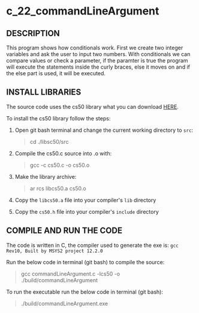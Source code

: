 c_22_commandLineArgument
========================

## DESCRIPTION

This program shows how conditionals work. First we create two integer variables and ask the user to input two numbers.
With conditionals we can compare values or check a parameter, if the paramter is true the program will execute the 
statements inside the curly braces, else it moves on and if the else part is used, it will be executed.

## INSTALL LIBRARIES

The source code uses the cs50 library what you can download [HERE](https://github.com/cs50/libcs50).

To install the cs50 library follow the steps:

1. Open git bash terminal and change the current working directory to `src`:   
  	> cd ./libsc50/src

2. Compile the cs50.c source into .o with:
	> gcc -c cs50.c -o cs50.o

3. Make the library archive:  
  	> ar rcs libcs50.a cs50.o

4. Copy the `libcs50.a` file into your compiler's `lib` directory

5. Copy the `cs50.h` file into your compiler's `include` directory

## COMPILE AND RUN THE CODE

The code is written in C, the compiler used to generate the exe is: `gcc Rev10, Built by MSYS2 project 12.2.0`

Run the below code in terminal (git bash) to compile the source:

> gcc commandLineArgument.c -lcs50 -o ./build/commandLineArgument

To run the executable run the below code in terminal (git bash):

> ./build/commandLineArgument.exe

